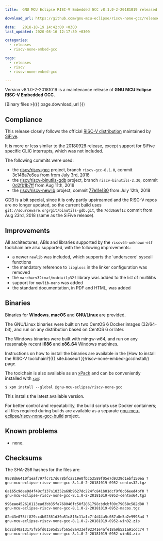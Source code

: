 ```yaml
---
title:  GNU MCU Eclipse RISC-V Embedded GCC v8.1.0-2-20181019 released

download_url: https://github.com/gnu-mcu-eclipse/riscv-none-gcc/releases/tag/v8.1.0-2-20181019/

date:   2018-10-19 14:42:00 +0300
last_updated: 2020-08-16 12:17:39 +0300

categories:
  - releases
  - riscv-none-embed-gcc

tags:
  - releases
  - riscv
  - riscv-none-embed-gcc

---
```


Version v8.1.0-2-20181019 is a maintenance release of **GNU MCU Eclipse 
RISC-V Embedded GCC**.

[Binary files »]({{ page.download_url }})

## Compliance

This release closely follows the official 
[RISC-V distribution](https://github.com/riscv/riscv-gcc) maintained by 
[SiFive](https://www.sifive.com).

It is more or less similar to the 20180928 release, except support for 
SiFive specific CLIC interrupts, which was not included.

The following commits were used:

- the [riscv/riscv-gcc](https://github.com/riscv/riscv-gcc) project, 
branch `riscv-gcc-8.1.0`, commit
[3c148a7e6ea](https://github.com/gnu-mcu-eclipse/riscv-none-gcc/commit/3c148a7e6ea1379e3a8e8b5350ec03a72e5d4137)
from from July 3rd, 2018
- the [riscv/riscv-binutils-gdb](https://github.com/riscv/riscv-binutils-gdb) 
project, branch `riscv-binutils-2.30`, commit 
[0d2fb1b7ff](https://github.com/gnu-mcu-eclipse/riscv-binutils-gdb/commit/0d2fb1b7ff9b94e40352306f1f8857b863c6f787)
from Aug 11th, 2018
- the [riscv/riscv-newlib](https://github.com/riscv/riscv-newlib) project,
commit [77e11e180](https://github.com/gnu-mcu-eclipse/riscv-newlib/commit/77e11e1800f57cac7f5468b2bd064100a44755d4)
from July 12th, 2018

GDB is a bit special, since it is only partly upstreamed and the RISC-V repos 
are no longer updated, so the current build uses 
`git://sourceware.org/git/binutils-gdb.git`, the `7dd36a6f1c` commit from 
Aug 23rd, 2018 (same as the SiFive release).

## Improvements

All architectures, ABIs and libraries supported by the `riscv64-unknown-elf` 
toolchain are also supported, with the following improvements:

* a newer `newlib` was included, which supports the 'underscore' syscall functions
* the mandatory reference to `libgloss` in the linker configuration was removed
* the `march=rv32imaf/mabi=ilp32f` library was added to the list of multilibs
* support for `newlib-nano` was added
* the standard documentation, in PDF and HTML, was added

## Binaries

Binaries for **Windows**, **macOS** and **GNU/Linux** are provided.

The GNU/Linux binaries were built on two CentOS 6 Docker images (32/64-bit), 
and run on any distribution based on CentOS 6 or later.

The Windows binaries were built with mingw-w64, and run on any reasonably 
recent **i686** and **x86_64** Windows machines.

Instructions on how to install the binaries are available in the 
[How to install the RISC-V toolchain?]({{ site.baseurl }}/riscv-none-embed-gcc/install/) 
page.

The toolchain is also available as an 
[xPack](https://www.npmjs.com/package/@gnu-mcu-eclipse/riscv-none-gcc) 
and can be conveniently installed with 
[`xpm`](https://www.npmjs.com/package/xpm):

```console
$ xpm install --global @gnu-mcu-eclipse/riscv-none-gcc
```

This installs the latest available version.

For better control and repeatability, the build scripts use Docker 
containers; all files required during builds are available as a separate 
[gnu-mcu-eclipse/riscv-none-gcc-build](https://github.com/gnu-mcu-eclipse/riscv-none-gcc-build) 
project. 

## Known problems

* none.

## Checksums

The SHA-256 hashes for the files are:

```console
9938d66410f1eaf797fc717d678bfca219e0fbc53589f05e7d9339d1ebf150ea ?
gnu-mcu-eclipse-riscv-none-gcc-8.1.0-2-20181019-0952-centos32.tgz

6a165c9dee9d4f49cf137a18352a69b9627dc224fc841b01dcf9f0c66eed4bf0 ?
gnu-mcu-eclipse-riscv-none-gcc-8.1.0-2-20181019-0952-centos64.tgz

996eae452610113ead3bb35fa768046fc50f2861798cbdcbf00c79058c582d80 ?
gnu-mcu-eclipse-riscv-none-gcc-8.1.0-2-20181019-0952-macos.tgz

02e43e075ff829cc4b02361d30a51c816c11a1c7f4d44a5c087a8e5a2e9998a4 ?
gnu-mcu-eclipse-riscv-none-gcc-8.1.0-2-20181019-0952-win32.zip

bd2cd40a13175f8bfd01595d55f565d8a433ef92341e4afe18a9b521a91cdc74 ?
gnu-mcu-eclipse-riscv-none-gcc-8.1.0-2-20181019-0952-win64.zip
```
